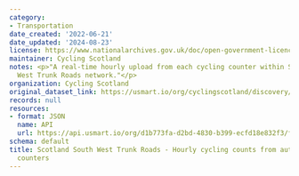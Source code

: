 ```yaml
---
category:
- Transportation
date_created: '2022-06-21'
date_updated: '2024-08-23'
license: https://www.nationalarchives.gov.uk/doc/open-government-licence/version/3/
maintainer: Cycling Scotland
notes: <p>"A real-time hourly upload from each cycling counter within Scotland's South
  West Trunk Roads network."</p>
organization: Cycling Scotland
original_dataset_link: https://usmart.io/org/cyclingscotland/discovery/discovery-view-detail/eff3702a-1369-4647-8a40-926e0bd7076c
records: null
resources:
- format: JSON
  name: API
  url: https://api.usmart.io/org/d1b773fa-d2bd-4830-b399-ecfd18e832f3/fca80b83-4188-48da-bb54-fec0ba07be2b/1/urql
schema: default
title: Scotland South West Trunk Roads - Hourly cycling counts from automatic cycling
  counters
---
```

